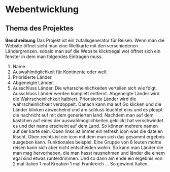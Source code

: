 # Webentwicklung
## Thema des Projektes
**Beschreibung**
Das Projekt ist ein zufallsgenerator für Reisen.
Wenn man die Website öffnet sieht man eine Weltkarte mit den verschiedenen Ländergrenzen.
sobald man auf die Website klickt(egal wo)
öffnet sich ein fenster in dem man folgendes Eintragen muss.
1. Name
2. Auswahlmöglichkeit für
    Kontinente
    oder welt
3. Priorisierte Länder.
4. Abgeneigte Länder.
5. Ausschluss Länder.
Die wharscheinlichkeiten verteilen sich wie folgt.
Ausschluss Länder werden komplett entfernt.
Abgeneigte Länder wird die Wahrscheinlichkeit halbiert.
Priorisierte Länder wird die wahrscheinlichkeit verdoppelt.
Danach kann ma auf Go klicken und die Länder blinken abwechelnd und am schluss leuchtet eins und es ploppt die nachricht auf mit dem generierten land.
Nachdem man auf dem kästchen auf eines der auswahlmöglichkeiten geklickt hat verschwindet es und der name erscheint auf dem Land.
So können mehrere namen auf der karte sein.
Oben links ist immer ein refresh icon was die dateien löscht.
Oben rechts ist ein icon mit dem man sich das gesammt ergebnis ausgeben kann.
Funktionales beispiel.
Eine Gruppe von 8 leuten möhte reisen kann sich aber nicht entscheiden wohin.
So kann man Länder die man mag hervorheben, die man hasst rausnehmen und länder die einem egal sind etwas runterdrimmen.
Und so dann am ende ein ergebnis von
2 mal Italien
1 mal Kroatien
1 mal Frankreich ...
So gewinnt Italien.

